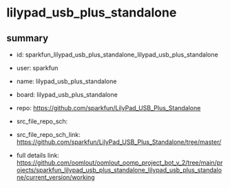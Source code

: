 # lilypad_usb_plus_standalone
 
## summary 
* id: sparkfun_lilypad_usb_plus_standalone_lilypad_usb_plus_standalone
* user: sparkfun
* name: lilypad_usb_plus_standalone
* board: lilypad_usb_plus_standalone
* repo: https://github.com/sparkfun/LilyPad_USB_Plus_Standalone



* src_file_repo_sch: 
* src_file_repo_sch_link: https://github.com/sparkfun/LilyPad_USB_Plus_Standalone/tree/master/
* full details link: https://github.com/oomlout/oomlout_oomp_project_bot_v_2/tree/main/projects/sparkfun_lilypad_usb_plus_standalone_lilypad_usb_plus_standalone/current_version/working  







